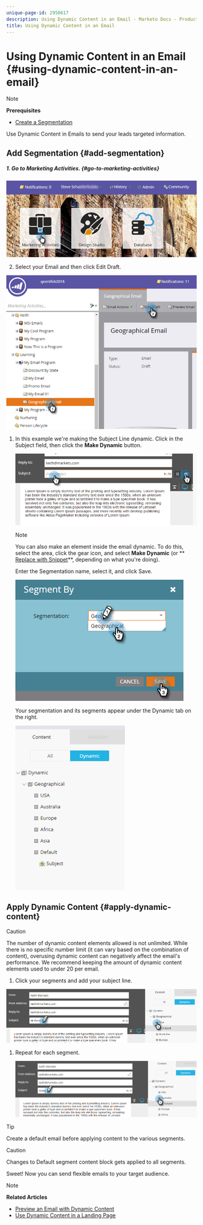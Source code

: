 ```yaml
---
unique-page-id: 2950617
description: Using Dynamic Content in an Email - Marketo Docs - Product Documentation
title: Using Dynamic Content in an Email
---
```


# Using Dynamic Content in an Email {#using-dynamic-content-in-an-email}

>[!NOTE]
>
>**Prerequisites**
>
>* [Create a Segmentation](../../../../product-docs/personalization/segmentation-and-snippets/segmentation/create-a-segmentation.md)
>

Use Dynamic Content in Emails to send your leads targeted information. 

## Add Segmentation {#add-segmentation}

##### 1. Go to Marketing Activities. {#go-to-marketing-activities}

![](assets/login-marketing-activities.png)

2. Select your Email and then click Edit Draft.

![](assets/1.2.png)

1. In this example we're making the Subject Line dynamic. Click in the Subject field, then click the **Make Dynamic** button.

   ![](assets/1.3.png)

   >[!NOTE]
   >
   >You can also make an element inside the email dynamic. To do this, select the area, click the gear icon, and select **Make Dynamic** (or ** [Replace with Snippet](../../../../product-docs/personalization/segmentation-and-snippets/snippets/create-a-snippet.md)**, depending on what you're doing).

   Enter the Segmentation name, select it, and click Save.

   ![](assets/1.4.png)

   Your segmentation and its segments appear under the Dynamic tab on the right.

   ![](assets/1.5.png)

## Apply Dynamic Content {#apply-dynamic-content}

>[!CAUTION]
>
>The number of dynamic content elements allowed is not unlimited. While there is no specific number limit (it can vary based on the combination of content), overusing dynamic content can negatively affect the email's performance. We recommend keeping the amount of dynamic content elements used to under 20 per email.

1. Click your segments and add your subject line. 

![](assets/2.1.png)

1. Repeat for each segment.

   ![](assets/2.2.png)

>[!TIP]
>
>Create a default email before applying content to the various segments.

>[!CAUTION]
>
>Changes to Default segment content block gets applied to all segments. 

Sweet! Now you can send flexible emails to your target audience. 

>[!NOTE]
>
>**Related Articles**
>
>* [Preview an Email with Dynamic Content](preview-an-email-with-dynamic-content.md)
>* [Use Dynamic Content in a Landing Page](../../../../product-docs/demand-generation/landing-pages/free-form-landing-pages/use-dynamic-content-in-a-free-form-landing-page.md)
>

